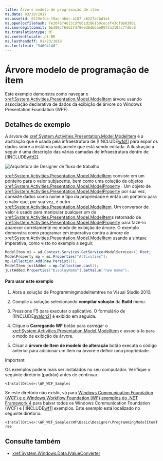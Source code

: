 ```yaml
---
title: Árvore modelo de programação de item
ms.date: 03/30/2017
ms.assetid: 0229efde-19ac-4bdc-a187-c6227a7bd1a5
ms.openlocfilehash: fe2076740331df861d1861b0cecef43cf96039b1
ms.sourcegitcommit: 6b308cf6d627d78ee36dbbae8972a310ac7fd6c8
ms.translationtype: MT
ms.contentlocale: pt-BR
ms.lasthandoff: 01/23/2019
ms.locfileid: "54694146"
---
```

# <a name="programming-model-item-tree"></a>Árvore modelo de programação de item
Este exemplo demonstra como navegar o <xref:System.Activities.Presentation.Model.ModelItem> árvore usando associação declarativa de dados da exibição de árvore do Windows Presentation Foundation (WPF).

## <a name="sample-details"></a>Detalhes de exemplo
 A árvore de <xref:System.Activities.Presentation.Model.ModelItem> é a abstração que é usada pela infraestrutura de [!INCLUDE[wfd1](../../../../includes/wfd1-md.md)] para expor os dados sobre a instância subjacente que está sendo editada. A ilustração a seguir é uma descrição das várias camadas de infraestrutura dentro de [!INCLUDE[wfd2](../../../../includes/wfd2-md.md)].

 ![Arquitetura de Designer de fluxo de trabalho](../../../../docs/framework/windows-workflow-foundation/samples/media/workflowdesignerarch.JPG "WorkflowDesignerArch")

 <xref:System.Activities.Presentation.Model.ModelItem> consiste em um ponteiro para o valor subjacente, bem como uma coleção de objetos <xref:System.Activities.Presentation.Model.ModelProperty> . Um objeto de <xref:System.Activities.Presentation.Model.ModelProperty> por sua vez, consiste dados como nome e tipo da propriedade e então um ponteiro para o valor que, por sua vez, é outro <xref:System.Activities.Presentation.Model.ModelItem>. Um conversor de valor é usado para manipular qualquer um de <xref:System.Activities.Presentation.Model.ModelItem>s retornado de <xref:System.Activities.Presentation.Model.ModelProperty> para fazê-lo aparecer corretamente no modo de exibição de árvore. O exemplo demonstra como programar em imperativa contra a árvore de <xref:System.Activities.Presentation.Model.ModelItem> usando a sintaxe imperativa, como visto no exemplo a seguir.

```csharp
ModelItem mi = wd.Context.Services.GetService<ModelService>().Root;
ModelProperty mp = mi.Properties["Activities"];
mp.Collection.Add(new Persist());
ModelItem justAdded = mp.Collection.Last();
justAdded.Properties["DisplayName"].SetValue("new name");
```

#### <a name="to-use-this-sample"></a>Para usar este exemplo

1.  Abra a solução de Programmingmodelitemtree no Visual Studio 2010.

2.  Compile a solução selecionando **compilar solução** da **Build** menu.

3.  Pressione F5 para executar o aplicativo. O formulário de [!INCLUDE[avalon2](../../../../includes/avalon2-md.md)] é exibido em seguida.

4.  Clique o **Carregando WF** botão para carregar o <xref:System.Activities.Presentation.Model.ModelItem> e associá-lo para o modo de exibição de árvore.

5.  Clicar a **árvore de Item de modelo de alteração** botão executa o código anterior para adicionar um item na árvore e definir uma propriedade.

> [!IMPORTANT]
>  Os exemplos podem mais ser instalados no seu computador. Verifique o seguinte diretório (padrão) antes de continuar.  
>   
>  `<InstallDrive>:\WF_WCF_Samples`  
>   
>  Se este diretório não existir, vá para [Windows Communication Foundation (WCF) e o Windows Workflow Foundation (WF) exemplos do .NET Framework 4](https://go.microsoft.com/fwlink/?LinkId=150780) para baixar todos os Windows Communication Foundation (WCF) e [!INCLUDE[wf1](../../../../includes/wf1-md.md)] exemplos. Este exemplo está localizado no seguinte diretório.  
>   
>  `<InstallDrive>:\WF_WCF_Samples\WF\Basic\Designer\ProgrammingModelItemTree`  
  
## <a name="see-also"></a>Consulte também
- <xref:System.Windows.Data.IValueConverter>
